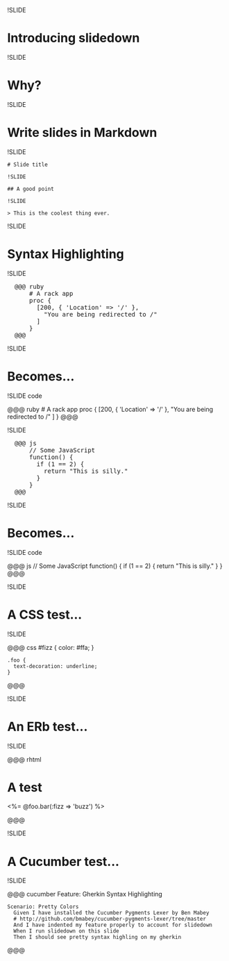 !SLIDE

# Introducing slidedown

!SLIDE

# Why?

!SLIDE

# Write slides in Markdown

!SLIDE

    # Slide title
    
    !SLIDE
    
    ## A good point
    
    !SLIDE
    
    > This is the coolest thing ever.

!SLIDE

# Syntax Highlighting

!SLIDE

<pre>
  @@@ ruby
      # A rack app
      proc {
        [200, { 'Location' => '/' },
          "You are being redirected to /"
        ]
      }
  @@@
</pre>

!SLIDE

# Becomes...

!SLIDE code

@@@ ruby
    # A rack app
    proc {
      [200, { 'Location' => '/' },
        "You are being redirected to /"
      ]
    }
@@@

!SLIDE

<pre>
  @@@ js
      // Some JavaScript
      function() {
        if (1 == 2) {
          return "This is silly."
        }
      }
  @@@
</pre>

!SLIDE

# Becomes...

!SLIDE code

@@@ js
    // Some JavaScript
    function() {
      if (1 == 2) {
        return "This is silly."
      }
    }
@@@

!SLIDE

# A CSS test...

!SLIDE

@@@ css
    #fizz {
      color: #ffa;
    }

    .foo {
      text-decoration: underline;
    }
@@@

!SLIDE

# An ERb test...

!SLIDE

@@@ rhtml
    <h1>A test</h1>
    <p>
      <%= @foo.bar(:fizz => 'buzz') %>
    </p>
@@@

!SLIDE

# A Cucumber test...

!SLIDE

@@@ cucumber
    Feature: Gherkin Syntax Highlighting

    Scenario: Pretty Colors
      Given I have installed the Cucumber Pygments Lexer by Ben Mabey
      # http://github.com/bmabey/cucumber-pygments-lexer/tree/master
      And I have indented my feature properly to account for slidedown
      When I run slidedown on this slide
      Then I should see pretty syntax highling on my gherkin
@@@
